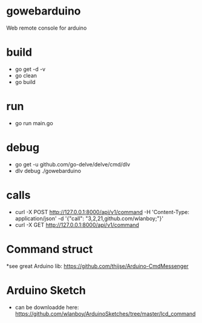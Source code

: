 # gowebarduino
Web remote console for arduino

# build
* go get -d -v
* go clean
* go build

# run
* go run main.go

# debug
* go get -u github.com/go-delve/delve/cmd/dlv
* dlv debug ./gowebarduino

# calls
* curl -X POST http://127.0.0.1:8000/api/v1/command -H 'Content-Type: application/json' -d '{"call": "3,2,21,github.com/wlanboy;"}'
* curl -X GET http://127.0.0.1:8000/api/v1/command 

# Command struct
*see great Arduino lib: https://github.com/thijse/Arduino-CmdMessenger 

# Arduino Sketch
* can be downloadde here: https://github.com/wlanboy/ArduinoSketches/tree/master/lcd_command
